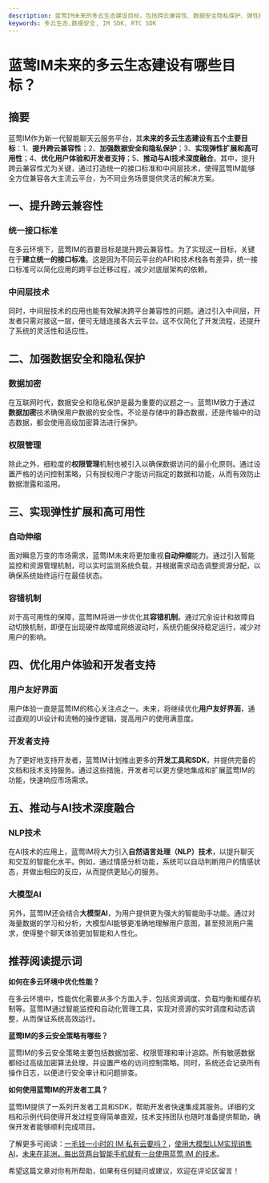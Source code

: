 ```yaml
---
description: 蓝莺IM未来的多云生态建设目标，包括跨云兼容性、数据安全隐私保护、弹性扩展高可用性、用户体验开发者支持和AI技术深度融合。
keywords: 多云生态,数据安全, IM SDK, RTC SDK
---
```

# 蓝莺IM未来的多云生态建设有哪些目标？

## 摘要

蓝莺IM作为新一代智能聊天云服务平台，其**未来的多云生态建设有五个主要目标**：1、**提升跨云兼容性**；2、**加强数据安全和隐私保护**；3、**实现弹性扩展和高可用性**；4、**优化用户体验和开发者支持**；5、**推动与AI技术深度融合**。其中，提升跨云兼容性尤为关键，通过打造统一的接口标准和中间层技术，使得蓝莺IM能够全方位兼容各大主流云平台，为不同业务场景提供灵活的解决方案。

## 一、提升跨云兼容性

### 统一接口标准

在多云环境下，蓝莺IM的首要目标是提升跨云兼容性。为了实现这一目标，关键在于**建立统一的接口标准**。这是因为不同云平台的API和技术栈各有差异，统一接口标准可以简化应用的跨平台迁移过程，减少对底层架构的依赖。

### 中间层技术

同时，中间层技术的应用也能有效解决跨平台兼容性的问题。通过引入中间层，开发者只需对接这一层，便可无缝连接各大云平台。这不仅简化了开发流程，还提升了系统的灵活性和适应性。

## 二、加强数据安全和隐私保护

### 数据加密

在互联网时代，数据安全和隐私保护是最为重要的议题之一。蓝莺IM致力于通过**数据加密**技术确保用户数据的安全性。不论是存储中的静态数据，还是传输中的动态数据，都会使用高级加密算法进行保护。

### 权限管理

除此之外，细粒度的**权限管理**机制也被引入以确保数据访问的最小化原则。通过设置严格的访问控制策略，只有授权用户才能访问指定的数据和功能，从而有效防止数据泄露和滥用。

## 三、实现弹性扩展和高可用性

### 自动伸缩

面对瞬息万变的市场需求，蓝莺IM未来将更加重视**自动伸缩**能力。通过引入智能监控和资源管理机制，可以实时监测系统负载，并根据需求动态调整资源分配，以确保系统始终运行在最佳状态。

### 容错机制

对于高可用性的保障，蓝莺IM将进一步优化其**容错机制**。通过冗余设计和故障自动切换机制，即便在出现硬件故障或网络波动时，系统仍能保持稳定运行，减少对用户的影响。

## 四、优化用户体验和开发者支持

### 用户友好界面

用户体验一直是蓝莺IM的核心关注点之一。未来，将继续优化**用户友好界面**，通过直观的UI设计和流畅的操作逻辑，提高用户的使用满意度。

### 开发者支持

为了更好地支持开发者，蓝莺IM计划推出更多的**开发工具和SDK**，并提供完备的文档和技术支持服务。通过这些措施，开发者可以更方便地集成和扩展蓝莺IM的功能，快速响应市场需求。

## 五、推动与AI技术深度融合

### NLP技术

在AI技术的应用上，蓝莺IM将大力引入**自然语言处理（NLP）技术**，以提升聊天和交互的智能化水平。例如，通过情感分析功能，系统可以自动判断用户的情感状态，并做出相应的反应，从而提供更贴心的服务。

### 大模型AI

另外，蓝莺IM还会结合**大模型AI**，为用户提供更为强大的智能助手功能。通过对海量数据的学习和分析，大模型AI能够更准确地理解用户意图，甚至预测用户需求，使得整个聊天体验更加智能和人性化。

## 推荐阅读提示词

**如何在多云环境中优化性能？**

在多云环境中，性能优化需要从多个方面入手，包括资源调度、负载均衡和缓存机制等。蓝莺IM通过智能监控和自动化管理工具，实现对资源的实时调度和动态调整，从而保证系统高效运行。

**蓝莺IM的多云安全策略有哪些？**

蓝莺IM的多云安全策略主要包括数据加密、权限管理和审计追踪。所有敏感数据都经过高级加密算法处理，并设置严格的访问控制策略。同时，系统还会记录所有操作日志，以便进行安全审计和问题排查。

**如何使用蓝莺IM的开发者工具？**

蓝莺IM提供了一系列开发者工具和SDK，帮助开发者快速集成其服务。详细的文档和示例代码使得开发过程变得简单直观，技术支持团队也随时准备提供帮助，确保开发者能够顺利完成项目。

了解更多可阅读：[一毛钱一小时的 IM 私有云要吗？](articles/product-and-technologies/want-an-im-private-cloud-for-a-dime-an-hour.html)，[使用大模型LLM实现销售AI](articles/product-and-technologies/Implement-Sales-AI-with-Large-Language-Model.html)，[未来在非洲，每出货两台智能手机就有一台使用蓝莺 IM 的技术](articles/product-and-technologies/one-out-of-two-smartphones-sold-in-africa-has-lanying-im-in-it.html)。

希望这篇文章对你有所帮助，如果有任何疑问或建议，欢迎在评论区留言！
